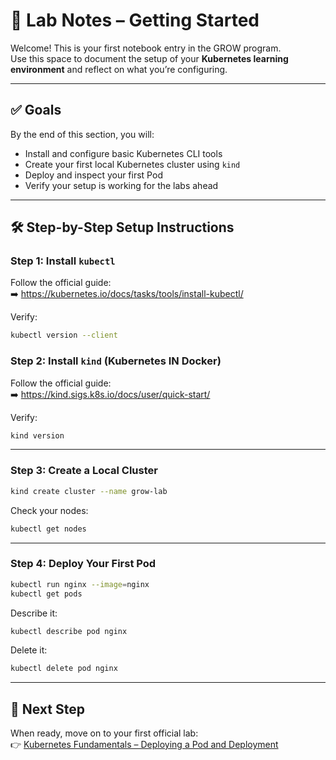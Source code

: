 # 🧪 Lab Notes – Getting Started

Welcome! This is your first notebook entry in the GROW program.  
Use this space to document the setup of your **Kubernetes learning environment** and reflect on what you’re configuring.

---

## ✅ Goals
By the end of this section, you will:
- Install and configure basic Kubernetes CLI tools
- Create your first local Kubernetes cluster using `kind`
- Deploy and inspect your first Pod
- Verify your setup is working for the labs ahead

---

## 🛠️ Step-by-Step Setup Instructions

### Step 1: Install `kubectl`
Follow the official guide:  
➡️ https://kubernetes.io/docs/tasks/tools/install-kubectl/

Verify:
```bash
kubectl version --client
```

### Step 2: Install `kind` (Kubernetes IN Docker)
Follow the official guide:  
➡️ https://kind.sigs.k8s.io/docs/user/quick-start/

Verify:
```bash
kind version
```

---

### Step 3: Create a Local Cluster
```bash
kind create cluster --name grow-lab
```

Check your nodes:
```bash
kubectl get nodes
```

---

### Step 4: Deploy Your First Pod
```bash
kubectl run nginx --image=nginx
kubectl get pods
```

Describe it:
```bash
kubectl describe pod nginx
```

Delete it:
```bash
kubectl delete pod nginx
```

---

## 🎯 Next Step

When ready, move on to your first official lab:  
👉 [Kubernetes Fundamentals – Deploying a Pod and Deployment](../01-kubernetes-fundamentals/lab-guide.md)
